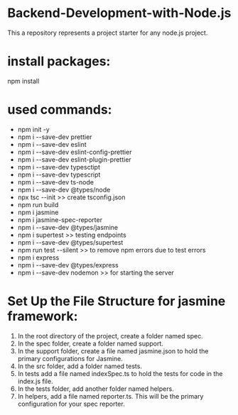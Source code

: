 # Backend-Development-with-Node.js
This a repository represents a project starter for any node.js project.

# install packages: 
npm install

# used commands:
* npm init -y
* npm i --save-dev prettier
* npm i --save-dev eslint
* npm i --save-dev eslint-config-prettier
* npm i --save-dev eslint-plugin-prettier
* npm i --save-dev typesctipt
* npm i --save-dev typescript
* npm i --save-dev ts-node
* npm i --save-dev @types/node
* npx tsc --init >> create tsconfig.json
* npm run build
* npm i jasmine
* npm i jasmine-spec-reporter
* npm i --save-dev @types/jasmine
* npm i supertest >> testing endpoints
* npm i --save-dev @types/supertest
* npm run test --silent >> to remove npm errors due to test errors
* npm i express
* npm i --save-dev @types/express
* npm i --save-dev nodemon >> for starting the server

# Set Up the File Structure for jasmine framework:
1. In the root directory of the project, create a folder named spec.
2. In the spec folder, create a folder named support.
3. In the support folder, create a file named jasmine.json to hold the primary configurations for Jasmine.
4. In the src folder, add a folder named tests.
5. In tests add a file named indexSpec.ts to hold the tests for code in the index.js file.
6. In the tests folder, add another folder named helpers.
7. In helpers, add a file named reporter.ts. This will be the primary configuration for your spec reporter.
